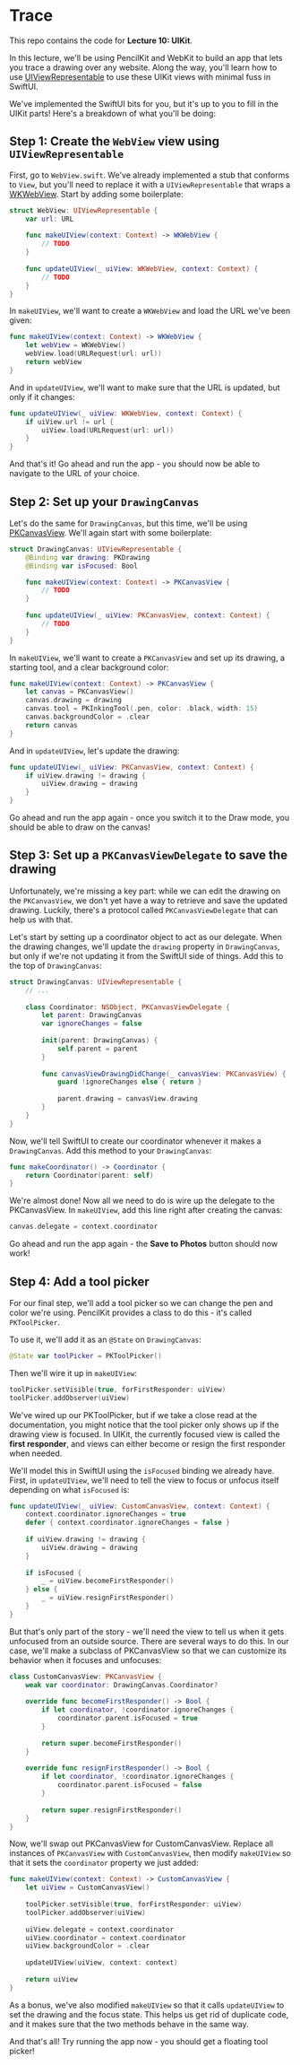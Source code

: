 # Trace

This repo contains the code for **Lecture 10: UIKit**.

In this lecture, we'll be using PencilKit and WebKit to build an app that lets you trace a drawing over any website. Along the way, you'll learn how to use [UIViewRepresentable](https://developer.apple.com/documentation/swiftui/uiviewrepresentable) to use these UIKit views with minimal fuss in SwiftUI.

We've implemented the SwiftUI bits for you, but it's up to you to fill in the UIKit parts! Here's a breakdown of what you'll be doing:

## Step 1: Create the `WebView` view using `UIViewRepresentable`

First, go to `WebView.swift`. We've already implemented a stub that conforms to `View`, but you'll need to replace it with a `UIViewRepresentable` that wraps a [WKWebView](https://developer.apple.com/documentation/webkit/wkwebview). Start by adding some boilerplate:

```swift
struct WebView: UIViewRepresentable {
    var url: URL
    
    func makeUIView(context: Context) -> WKWebView {
        // TODO
    }
    
    func updateUIView(_ uiView: WKWebView, context: Context) {
        // TODO
    }
}
```

In `makeUIView`, we'll want to create a `WKWebView` and load the URL we've been given:

```swift
func makeUIView(context: Context) -> WKWebView {
    let webView = WKWebView()
    webView.load(URLRequest(url: url))
    return webView
}
```

And in `updateUIView`, we'll want to make sure that the URL is updated, but only if it changes:

```swift
func updateUIView(_ uiView: WKWebView, context: Context) {
    if uiView.url != url {
        uiView.load(URLRequest(url: url))
    }
}
```

And that's it! Go ahead and run the app - you should now be able to navigate to the URL of your choice.

## Step 2: Set up your `DrawingCanvas`

Let's do the same for `DrawingCanvas`, but this time, we'll be using [PKCanvasView](https://developer.apple.com/documentation/pencilkit/pkcanvasview). We'll again start with some boilerplate:

```swift
struct DrawingCanvas: UIViewRepresentable {
    @Binding var drawing: PKDrawing
    @Binding var isFocused: Bool

    func makeUIView(context: Context) -> PKCanvasView {
        // TODO
    }
    
    func updateUIView(_ uiView: PKCanvasView, context: Context) {
        // TODO
    }
}
```

In `makeUIView`, we'll want to create a `PKCanvasView` and set up its drawing, a starting tool, and a clear background color:

```swift
func makeUIView(context: Context) -> PKCanvasView {
    let canvas = PKCanvasView()
    canvas.drawing = drawing
    canvas.tool = PKInkingTool(.pen, color: .black, width: 15)
    canvas.backgroundColor = .clear
    return canvas
}
```

And in `updateUIView`, let's update the drawing:

```swift
func updateUIView(_ uiView: PKCanvasView, context: Context) {
    if uiView.drawing != drawing {
        uiView.drawing = drawing
    }
}
```

Go ahead and run the app again - once you switch it to the Draw mode, you should be able to draw on the canvas!

## Step 3: Set up a `PKCanvasViewDelegate` to save the drawing

Unfortunately, we're missing a key part: while we can edit the drawing on the `PKCanvasView`, we don't yet have a way to retrieve and save the updated drawing. Luckily, there's a protocol called `PKCanvasViewDelegate` that can help us with that.

Let's start by setting up a coordinator object to act as our delegate. When the drawing changes, we'll update the `drawing` property in `DrawingCanvas`, but only if we're not updating it from the SwiftUI side of things. Add this to the top of `DrawingCanvas`:

```swift
struct DrawingCanvas: UIViewRepresentable {
    // ...
    
    class Coordinator: NSObject, PKCanvasViewDelegate {
        let parent: DrawingCanvas
        var ignoreChanges = false
        
        init(parent: DrawingCanvas) {
            self.parent = parent
        }
        
        func canvasViewDrawingDidChange(_ canvasView: PKCanvasView) {
            guard !ignoreChanges else { return }
            
            parent.drawing = canvasView.drawing
        }
    }
}
```

Now, we'll tell SwiftUI to create our coordinator whenever it makes a `DrawingCanvas`. Add this method to your `DrawingCanvas`:

```swift
func makeCoordinator() -> Coordinator {
    return Coordinator(parent: self)
}
```

We're almost done! Now all we need to do is wire up the delegate to the PKCanvasView. In `makeUIView`, add this line right after creating the canvas:

```swift
canvas.delegate = context.coordinator
```

Go ahead and run the app again - the **Save to Photos** button should now work!

## Step 4: Add a tool picker

For our final step, we'll add a tool picker so we can change the pen and color we're using. PencilKit provides a class to do this - it's called `PKToolPicker`.

To use it, we'll add it as an `@State` on `DrawingCanvas`:

```swift
@State var toolPicker = PKToolPicker()
```

Then we'll wire it up in `makeUIView`:

```swift
toolPicker.setVisible(true, forFirstResponder: uiView)
toolPicker.addObserver(uiView)
```

We've wired up our PKToolPicker, but if we take a close read at the documentation, you might notice that the tool picker only shows up if the drawing view is focused. In UIKit, the currently focused view is called the **first responder**, and views can either become or resign the first responder when needed.

We'll model this in SwiftUI using the `isFocused` binding we already have. First, in `updateUIView`, we'll need to tell the view to focus or unfocus itself depending on what `isFocused` is:

```swift
func updateUIView(_ uiView: CustomCanvasView, context: Context) {
    context.coordinator.ignoreChanges = true
    defer { context.coordinator.ignoreChanges = false }
    
    if uiView.drawing != drawing {
        uiView.drawing = drawing
    }
    
    if isFocused {
        _ = uiView.becomeFirstResponder()
    } else {
        _ = uiView.resignFirstResponder()
    }
}
```

But that's only part of the story - we'll need the view to tell us when it gets unfocused from an outside source. There are several ways to do this. In our case, we'll make a subclass of PKCanvasView so that we can customize its behavior when it focuses and unfocuses:


```swift
class CustomCanvasView: PKCanvasView {
    weak var coordinator: DrawingCanvas.Coordinator?
    
    override func becomeFirstResponder() -> Bool {
        if let coordinator, !coordinator.ignoreChanges {
            coordinator.parent.isFocused = true
        }
        
        return super.becomeFirstResponder()
    }
    
    override func resignFirstResponder() -> Bool {
        if let coordinator, !coordinator.ignoreChanges {
            coordinator.parent.isFocused = false
        }
        
        return super.resignFirstResponder()
    }
}
```

Now, we'll swap out PKCanvasView for CustomCanvasView. Replace all instances of `PKCanvasView` with `CustomCanvasView`, then modify `makeUIView` so that it sets the `coordinator` property we just added:

```swift
func makeUIView(context: Context) -> CustomCanvasView {
    let uiView = CustomCanvasView()
    
    toolPicker.setVisible(true, forFirstResponder: uiView)
    toolPicker.addObserver(uiView)
    
    uiView.delegate = context.coordinator
    uiView.coordinator = context.coordinator
    uiView.backgroundColor = .clear
    
    updateUIView(uiView, context: context)
    
    return uiView
}
```

As a bonus, we've also modified `makeUIView` so that it calls `updateUIView` to set the drawing and the focus state. This helps us get rid of duplicate code, and it makes sure that the two methods behave in the same way.

And that's all! Try running the app now - you should get a floating tool picker!